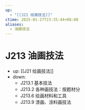 ```yaml
---
up:
  - "[[J21 绘画技法]]"
ctime: 2025-01-27T23:35:44+08:00
aliases:
  - 油画技法
---
```


# J213 油画技法

- up: [[J21 绘画技法]]
- down:	
	- J213.1 基本技法
	- J213.2 各种画技法：按题材分
	- J213.6 绘画材料和工具
	- J213.9 漆画、涂料画技法
	
